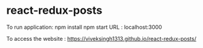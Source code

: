 # react-redux-posts

To run application: 
npm install
npm start
URL : localhost:3000


To access the website : https://viveksingh1313.github.io/react-redux-posts/